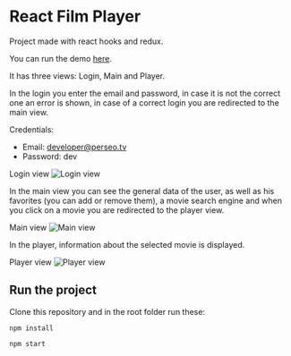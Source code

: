 # React Film Player

Project made with react hooks and redux. 

You can run the demo [here](https://react-film-player.netlify.app).

It has three views: Login, Main and Player. 

In the login you enter the email and password, in case it is not the correct one an error is shown, in case of a correct login you are redirected to the main view.

Credentials:
- Email: developer@perseo.tv
- Password: dev

Login view 
![Login view](https://i.gyazo.com/577b29564fb0e44a2bbf638ae79011ba.png)

In the main view you can see the general data of the user, as well as his favorites (you can add or remove them), a movie search engine and when you click on a movie you are redirected to the player view.

Main view 
![Main view](https://i.gyazo.com/e8073a68fd7819ea495d89bd5cdba152.png)

In the player, information about the selected movie is displayed. 

Player view 
![Player view](https://i.gyazo.com/cf094227b2a456bedaf0b736c6bca606.png)



## Run the project

Clone this repository and in the root folder run these: 

```
npm install

npm start
